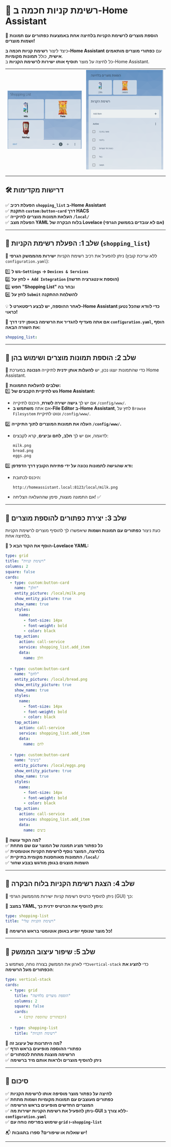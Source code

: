 # 🛒 רשימת קניות חכמה ב-Home Assistant  
🚀 **הוספת מוצרים לרשימת הקניות בלחיצה אחת באמצעות כפתורים עם תמונות ושמות מוצרים!**  

כיצד ליצור **רשימת קניות חכמה ב-Home Assistant** עם **כפתורי מוצרים מותאמים אישית**, כולל **תמונות מקומיות**.  
כל לחיצה על מוצר **תוסיף אותו ישירות לרשימת הקניות** ב-Home Assistant.  

| ![Smart Shopping List](images/shopping.png) | ![Smart Shopping List](images/shopping2.png) |
|--------------------------------------------|--------------------------------------------|

---

## **🛠️ דרישות מקדימות**  
✅ **הפעלת רכיב `shopping_list` ב-Home Assistant**  
✅ **התקנת `custom:button-card` דרך HACS**  
✅ **העלאת תמונות מוצרים לתיקייה `/local/`**  
✅ **הפעלת מצב YAML בלוח הבקרה של Lovelace (אם לא עובדים בממשק הגרפי)**  

---

## **🔹 שלב 1: הפעלת רשימת הקניות (`shopping_list`)**  
📌 ניתן להפעיל את רכיב רשימת הקניות **ישירות מהממשק הגרפי** (ללא עריכת קובץ `configuration.yaml`):  

1️⃣ **גש ל-`Settings` → `Devices & Services`**  
2️⃣ **לחץ על `+ Add Integration` (הוספת אינטגרציה חדשה)**  
3️⃣ **חפש "Shopping List" ובחר בה**  
4️⃣ **לחץ על `Submit` להשלמת ההתקנה**  

💡 **לאחר ההוספה, יש לבצע ריסטארט ל-Home Assistant כדי לוודא שהכל נטען כראוי!**  

📌 **אם אתה מעדיף להגדיר את הרשימה באופן ידני דרך `configuration.yaml`, הוסף את השורה הבאה:**  
```yaml  
shopping_list:  
```  

---

## **🔹 שלב 2: הוספת תמונות מוצרים ושימוש בהן**  
📌 כדי שהתמונות יוצגו נכון, יש **להעלות אותן ידנית** לתיקייה **הנכונה** במערכת Home Assistant.  

📌 **שלבים להעלאת התמונות:**  
1️⃣ **גש לתיקיית הקבצים של Home Assistant:**  
   - אם יש לך **גישה ישירה לשרת**, היכנס לתיקייה `/config/www/`.  
   - אם אתה **משתמש ב-File Editor ב-Home Assistant**, לחץ על `Browse Filesystem` ונווט לתיקיית `/config/www/`.

2️⃣ **העלה את תמונות המוצרים לתוך התיקייה `/config/www/`.**  
   - לדוגמה, אם יש לך **חלב, לחם וביצים**, קרא לקבצים:  
     ```
     milk.png
     bread.png
     eggs.png
     ```

3️⃣ **ודא שהגישה לתמונות נכונה על ידי פתיחת הקובץ דרך הדפדפן:**  
   - היכנס לכתובת:
     ```
     http://homeassistant.local:8123/local/milk.png
     ```
   - אם התמונה מוצגת, סימן שההעלאה הצליחה! ✅  

---

## **🔹 שלב 3: יצירת כפתורים להוספת מוצרים**  
כעת ניצור **כפתורים עם תמונות ושמות** שיאפשרו לך להוסיף מוצרים לרשימת הקניות בלחיצה אחת.

📌 **הוסף את הקוד הבא ל-Lovelace YAML:**  

```yaml  
type: grid  
title: "רשימת קניות"  
columns: 2  
square: false  
cards:  
  - type: custom:button-card  
    name: "חלב"  
    entity_picture: /local/milk.png  
    show_entity_picture: true  
    show_name: true  
    styles:  
      name:  
        - font-size: 14px  
        - font-weight: bold  
        - color: black  
    tap_action:  
      action: call-service  
      service: shopping_list.add_item  
      data:  
        name: חלב  

  - type: custom:button-card  
    name: "לחם"  
    entity_picture: /local/bread.png  
    show_entity_picture: true  
    show_name: true  
    styles:  
      name:  
        - font-size: 14px  
        - font-weight: bold  
        - color: black  
    tap_action:  
      action: call-service  
      service: shopping_list.add_item  
      data:  
        name: לחם  

  - type: custom:button-card  
    name: "ביצים"  
    entity_picture: /local/eggs.png  
    show_entity_picture: true  
    show_name: true  
    styles:  
      name:  
        - font-size: 14px  
        - font-weight: bold  
        - color: black  
    tap_action:  
      action: call-service  
      service: shopping_list.add_item  
      data:  
        name: ביצים  
```  

📌 **מה הקוד עושה?**  
✅ **כל כפתור מציג תמונה של המוצר עם שם מתחת**  
✅ **בלחיצה, המוצר נוסף לרשימת הקניות אוטומטית**  
✅ **התמונות מאוחסנות מקומית בתיקיית `/local/`**  
✅ **השמות מוצגים בגופן מודגש בצבע שחור**  

---

## **🔹 שלב 4: הצגת רשימת הקניות בלוח הבקרה**  
📌 ניתן להוסיף כרטיס רשימת קניות ישירות מהממשק הגרפי (GUI) כך:  


📌 **במצב YAML, ניתן להוסיף את הכרטיס ידנית כך:**  

```yaml  
type: shopping-list  
title: "רשימת הקניות שלי"  
```  

📌 **כל מוצר שנוסף יופיע באופן אוטומטי בראש הרשימה!**  

---

## **🔹 שלב 5: שיפור עיצוב הממשק**  
כדי לארגן את הממשק בצורה נוחה, נשתמש ב`vertical-stack` כדי **להציג את הכפתורים מעל הרשימה**:  

```yaml  
type: vertical-stack  
cards:  
  - type: grid  
    title: "הוספת מוצרים בלחיצה"  
    columns: 2  
    square: false  
    cards:  
      - (הכפתורים שהוספת קודם)  

  - type: shopping-list  
    title: "רשימת הקניות"  
```  

📌 **מה היתרונות של עיצוב זה?**  
✅ **כפתורי ההוספה מופיעים בראש הדף**  
✅ **הרשימה מוצגת מתחת לכפתורים**  
✅ **ניתן להוסיף מוצרים ולראות אותם מיד ברשימה**  

---

## **🚀 סיכום**
✅ **לחיצה על כפתור מוצר מוסיפה אותו לרשימת הקניות**  
✅ **כפתורים מעוצבים עם תמונות מקומיות ושמות מתחת**  
✅ **המוצרים החדשים מופיעים בראש הרשימה**  
✅ **ניתן להפעיל את רשימת הקניות ישירות מה-GUI ללא צורך ב-`configuration.yaml`**  
✅ **שימוש בפריסה נוחה עם `grid` ו-`shopping-list`**  

📬 **יש שאלות או שיפורים? ספרו בתגובות!**  

---

